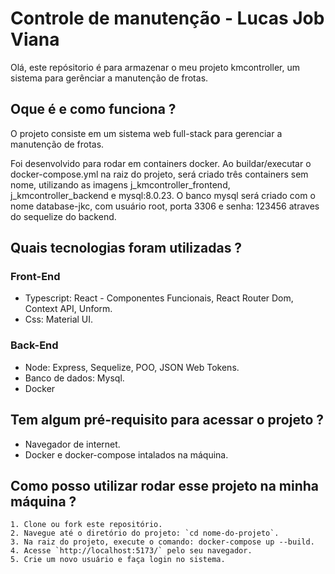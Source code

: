 # Controle de manutenção - Lucas Job Viana

Olá, este repósitorio é para armazenar o meu projeto kmcontroller, um sistema para gerênciar a manutenção de frotas. 

## Oque é e como funciona ?

O projeto consiste em um sistema web full-stack para gerenciar a manutenção de frotas. 

Foi desenvolvido para rodar em containers docker. Ao buildar/executar o docker-compose.yml na raiz do projeto, será criado três containers sem nome, utilizando as imagens j_kmcontroller_frontend, j_kmcontroller_backend e mysql:8.0.23. O banco mysql será criado com o nome database-jkc, com usuário root, porta 3306 e senha: 123456 atraves do sequelize do backend.

## Quais tecnologias foram utilizadas ? 

### Front-End
  - Typescript: React - Componentes Funcionais, React Router Dom, Context API, Unform.
  - Css: Material UI.
### Back-End
  - Node: Express, Sequelize, POO, JSON Web Tokens.
  - Banco de dados: Mysql.
  - Docker

## Tem algum pré-requisito para acessar o projeto ?

- Navegador de internet.
- Docker e docker-compose intalados na máquina.

## Como posso utilizar rodar esse projeto na minha máquina ?

    1. Clone ou fork este repositório.
    2. Navegue até o diretório do projeto: `cd nome-do-projeto`.
    3. Na raiz do projeto, execute o comando: docker-compose up --build.
    4. Acesse `http://localhost:5173/` pelo seu navegador.
    5. Crie um novo usuário e faça login no sistema.

<!-- ## Capturas -->

<!-- ![ texto](./img/blog.png) -->


